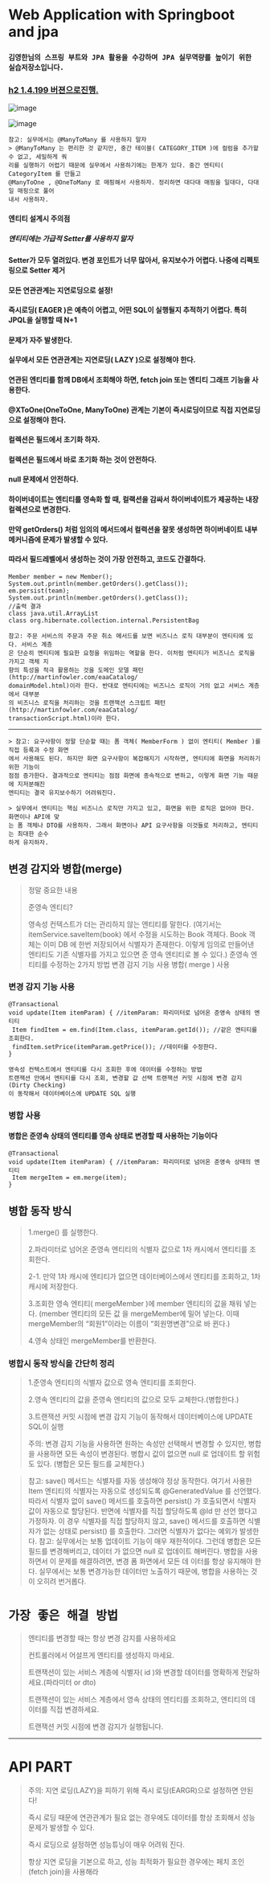 # Web Application with Springboot and jpa
### `김영한님의 스프링 부트와 JPA 활용을 수강하며 JPA 실무역량를 높이기 위한 실습저장소입니다.`

### [h2 1.4.199 버젼으로진행. ](https://h2database.com/h2-2019-03-13.zip)
![image](https://user-images.githubusercontent.com/40031858/88916586-4c4e7800-d2a1-11ea-8b71-bf170b74f0d0.png)

![image](https://user-images.githubusercontent.com/40031858/88918910-3f338800-d2a5-11ea-96f2-33a9ad502a1b.png)

```
참고: 실무에서는 @ManyToMany 를 사용하지 말자
> @ManyToMany 는 편리한 것 같지만, 중간 테이블( CATEGORY_ITEM )에 컬럼을 추가할 수 없고, 세밀하게 쿼
리를 실행하기 어렵기 때문에 실무에서 사용하기에는 한계가 있다. 중간 엔티티( CategoryItem 를 만들고
@ManyToOne , @OneToMany 로 매핑해서 사용하자. 정리하면 대다대 매핑을 일대다, 다대일 매핑으로 풀어
내서 사용하자.
```
#### 엔티티 설계시 주의점
##### 엔티티에는 가급적 Setter를 사용하지 말자
#### Setter가 모두 열려있다. 변경 포인트가 너무 많아서, 유지보수가 어렵다. 나중에 리펙토링으로 Setter 제거
#### 모든 연관관계는 지연로딩으로 설정!
#### 즉시로딩( EAGER )은 예측이 어렵고, 어떤 SQL이 실행될지 추적하기 어렵다. 특히 JPQL을 실행할 때 N+1
#### 문제가 자주 발생한다.
#### 실무에서 모든 연관관계는 지연로딩( LAZY )으로 설정해야 한다.
#### 연관된 엔티티를 함께 DB에서 조회해야 하면, fetch join 또는 엔티티 그래프 기능을 사용한다.
#### @XToOne(OneToOne, ManyToOne) 관계는 기본이 즉시로딩이므로 직접 지연로딩으로 설정해야 한다.
#### 컬렉션은 필드에서 초기화 하자.
#### 컬렉션은 필드에서 바로 초기화 하는 것이 안전하다.
#### null 문제에서 안전하다.
#### 하이버네이트는 엔티티를 영속화 할 때, 컬랙션을 감싸서 하이버네이트가 제공하는 내장 컬렉션으로 변경한다. 
#### 만약 getOrders() 처럼 임의의 메서드에서 컬력션을 잘못 생성하면 하이버네이트 내부 메커니즘에 문제가 발생할 수 있다. 
#### 따라서 필드레벨에서 생성하는 것이 가장 안전하고, 코드도 간결하다.
```
Member member = new Member();
System.out.println(member.getOrders().getClass());
em.persist(team);
System.out.println(member.getOrders().getClass());
//출력 결과
class java.util.ArrayList
class org.hibernate.collection.internal.PersistentBag
```


```
참고: 주문 서비스의 주문과 주문 취소 메서드를 보면 비즈니스 로직 대부분이 엔티티에 있다. 서비스 계층
은 단순히 엔티티에 필요한 요청을 위임하는 역할을 한다. 이처럼 엔티티가 비즈니스 로직을 가지고 객체 지
향의 특성을 적극 활용하는 것을 도메인 모델 패턴(http://martinfowler.com/eaaCatalog/
domainModel.html)이라 한다. 반대로 엔티티에는 비즈니스 로직이 거의 없고 서비스 계층에서 대부분
의 비즈니스 로직을 처리하는 것을 트랜잭션 스크립트 패턴(http://martinfowler.com/eaaCatalog/
transactionScript.html)이라 한다.
```
---
```
> 참고: 요구사항이 정말 단순할 때는 폼 객체( MemberForm ) 없이 엔티티( Member )를 직접 등록과 수정 화면
에서 사용해도 된다. 하지만 화면 요구사항이 복잡해지기 시작하면, 엔티티에 화면을 처리하기 위한 기능이
점점 증가한다. 결과적으로 엔티티는 점점 화면에 종속적으로 변하고, 이렇게 화면 기능 때문에 지저분해진
엔티티는 결국 유지보수하기 어려워진다.

> 실무에서 엔티티는 핵심 비즈니스 로직만 가지고 있고, 화면을 위한 로직은 없어야 한다. 화면이나 API에 맞
는 폼 객체나 DTO를 사용하자. 그래서 화면이나 API 요구사항을 이것들로 처리하고, 엔티티는 최대한 순수
하게 유지하자.
```


## 변경 감지와 병합(merge)
> 정말 중요한 내용
>
>준영속 엔티티?
>
>영속성 컨텍스트가 더는 관리하지 않는 엔티티를 말한다.
>(여기서는 itemService.saveItem(book) 에서 수정을 시도하는 Book 객체다. Book 객체는 이미 DB
>에 한번 저장되어서 식별자가 존재한다. 이렇게 임의로 만들어낸 엔티티도 기존 식별자를 가지고 있으면 준
>영속 엔티티로 볼 수 있다.)
>준영속 엔티티를 수정하는 2가지 방법
>변경 감지 기능 사용
>병합( merge ) 사용

### 변경 감지 기능 사용
```
@Transactional
void update(Item itemParam) { //itemParam: 파리미터로 넘어온 준영속 상태의 엔티티
 Item findItem = em.find(Item.class, itemParam.getId()); //같은 엔티티를 조회한다.
 findItem.setPrice(itemParam.getPrice()); //데이터를 수정한다.
}

영속성 컨텍스트에서 엔티티를 다시 조회한 후에 데이터를 수정하는 방법
트랜잭션 안에서 엔티티를 다시 조회, 변경할 값 선택 트랜잭션 커밋 시점에 변경 감지(Dirty Checking)
이 동작해서 데이터베이스에 UPDATE SQL 실행
```

### 병합 사용
#### 병합은 준영속 상태의 엔티티를 영속 상태로 변경할 때 사용하는 기능이다
```
@Transactional
void update(Item itemParam) { //itemParam: 파리미터로 넘어온 준영속 상태의 엔티티
 Item mergeItem = em.merge(item);
}
```
## 병합 동작 방식

>1.merge() 를 실행한다.
>
>2.파라미터로 넘어온 준영속 엔티티의 식별자 값으로 1차 캐시에서 엔티티를 조회한다.
>
>2-1. 만약 1차 캐시에 엔티티가 없으면 데이터베이스에서 엔티티를 조회하고, 1차 캐시에 저장한다.
>
>3.조회한 영속 엔티티( mergeMember )에 member 엔티티의 값을 채워 넣는다. (member 엔티티의 모든 값
을 mergeMember에 밀어 넣는다. 이때 mergeMember의 “회원1”이라는 이름이 “회원명변경”으로 바
뀐다.)
>
>4.영속 상태인 mergeMember를 반환한다.

### 병합시 동작 방식을 간단히 정리
>1.준영속 엔티티의 식별자 값으로 영속 엔티티를 조회한다.
>
>2.영속 엔티티의 값을 준영속 엔티티의 값으로 모두 교체한다.(병합한다.)
>
>3.트랜잭션 커밋 시점에 변경 감지 기능이 동작해서 데이터베이스에 UPDATE SQL이 실행
>
>주의: 변경 감지 기능을 사용하면 원하는 속성만 선택해서 변경할 수 있지만, 병합을 사용하면 모든 속성이
변경된다. 병합시 값이 없으면 null 로 업데이트 할 위험도 있다. (병합은 모든 필드를 교체한다.)

> 참고: save() 메서드는 식별자를 자동 생성해야 정상 동작한다. 여기서 사용한 Item 엔티티의 식별자는
자동으로 생성되도록 @GeneratedValue 를 선언했다. 따라서 식별자 없이 save() 메서드를 호출하면
persist() 가 호출되면서 식별자 값이 자동으로 할당된다. 반면에 식별자를 직접 할당하도록 @Id 만 선언
했다고 가정하자. 이 경우 식별자를 직접 할당하지 않고, save() 메서드를 호출하면 식별자가 없는 상태로
persist() 를 호출한다. 그러면 식별자가 없다는 예외가 발생한다.
> 참고: 실무에서는 보통 업데이트 기능이 매우 재한적이다. 그런데 병합은 모든 필드를 변경해버리고, 데이터
가 없으면 null 로 업데이트 해버린다. 병합을 사용하면서 이 문제를 해결하려면, 변경 폼 화면에서 모든 데
이터를 항상 유지해야 한다. 실무에서는 보통 변경가능한 데이터만 노출하기 때문에, 병합을 사용하는 것이
오히려 번거롭다.


# `가장 좋은 해결 방법`
>엔티티를 변경할 때는 항상 변경 감지를 사용하세요
>
>컨트롤러에서 어설프게 엔티티를 생성하지 마세요.
>
>트랜잭션이 있는 서비스 계층에 식별자( id )와 변경할 데이터를 명확하게 전달하세요.(파라미터 or dto)
>
>트랜잭션이 있는 서비스 계층에서 영속 상태의 엔티티를 조회하고, 엔티티의 데이터를 직접 변경하세요.
>
>트랜잭션 커밋 시점에 변경 감지가 실행됩니다.

----
# API PART

>주의: 지연 로딩(LAZY)을 피하기 위해 즉시 로딩(EARGR)으로 설정하면 안된다!
> 
>즉시 로딩 때문에 연관관계가 필요 없는 경우에도 데이터를 항상 조회해서 성능 문제가 발생할 수 있다. 
>
>즉시 로딩으로 설정하면 성능튜닝이 매우 어려워 진다.
>
> 항상 지연 로딩을 기본으로 하고, 성능 최적화가 필요한 경우에는 페치 조인(fetch join)을 사용해라